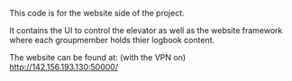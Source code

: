 This code is for the website side of the project. 

It contains the UI to control the elevator as well as the website framework where each groupmember holds thier 
logbook content. 

The website can be found at: (with the VPN on)
http://142.156.193.130:50000/
